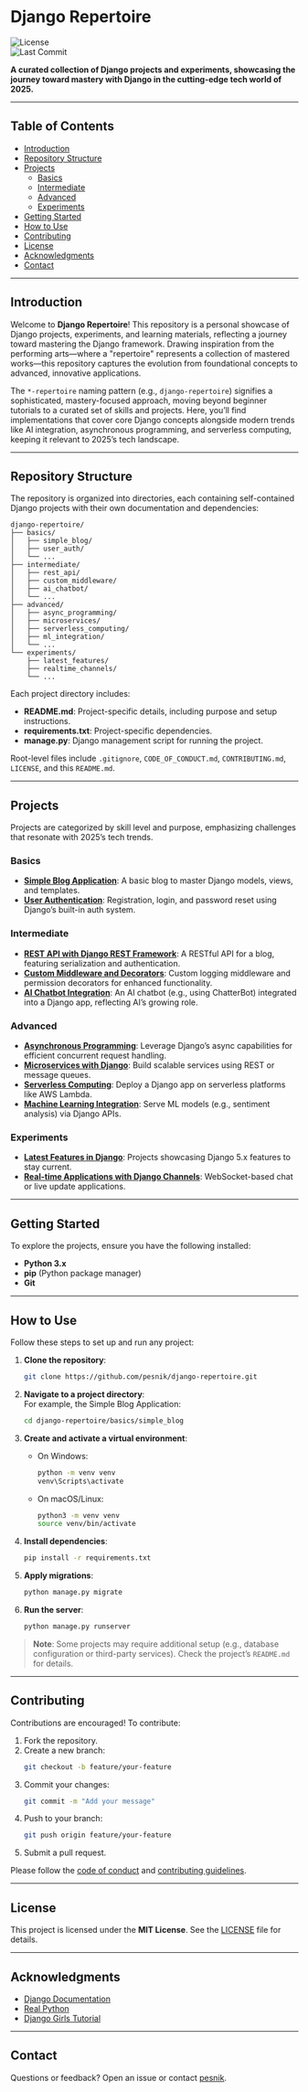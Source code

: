 # Django Repertoire

![License](https://img.shields.io/badge/license-MIT-blue.svg)  
![Last Commit](https://img.shields.io/github/last-commit/pesnik/django-repertoire)

**A curated collection of Django projects and experiments, showcasing the journey toward mastery with Django in the cutting-edge tech world of 2025.**

---

## Table of Contents

- [Introduction](#introduction)
- [Repository Structure](#repository-structure)
- [Projects](#projects)
  - [Basics](#basics)
  - [Intermediate](#intermediate)
  - [Advanced](#advanced)
  - [Experiments](#experiments)
- [Getting Started](#getting-started)
- [How to Use](#how-to-use)
- [Contributing](#contributing)
- [License](#license)
- [Acknowledgments](#acknowledgments)
- [Contact](#contact)

---

## Introduction

Welcome to **Django Repertoire**! This repository is a personal showcase of Django projects, experiments, and learning materials, reflecting a journey toward mastering the Django framework. Drawing inspiration from the performing arts—where a "repertoire" represents a collection of mastered works—this repository captures the evolution from foundational concepts to advanced, innovative applications.

The `*-repertoire` naming pattern (e.g., `django-repertoire`) signifies a sophisticated, mastery-focused approach, moving beyond beginner tutorials to a curated set of skills and projects. Here, you’ll find implementations that cover core Django concepts alongside modern trends like AI integration, asynchronous programming, and serverless computing, keeping it relevant to 2025’s tech landscape.

---

## Repository Structure

The repository is organized into directories, each containing self-contained Django projects with their own documentation and dependencies:

```
django-repertoire/
├── basics/
│   ├── simple_blog/
│   ├── user_auth/
│   └── ...
├── intermediate/
│   ├── rest_api/
│   ├── custom_middleware/
│   ├── ai_chatbot/
│   └── ...
├── advanced/
│   ├── async_programming/
│   ├── microservices/
│   ├── serverless_computing/
│   ├── ml_integration/
│   └── ...
└── experiments/
    ├── latest_features/
    ├── realtime_channels/
    └── ...
```

Each project directory includes:
- **README.md**: Project-specific details, including purpose and setup instructions.
- **requirements.txt**: Project-specific dependencies.
- **manage.py**: Django management script for running the project.

Root-level files include `.gitignore`, `CODE_OF_CONDUCT.md`, `CONTRIBUTING.md`, `LICENSE`, and this `README.md`.

---

## Projects

Projects are categorized by skill level and purpose, emphasizing challenges that resonate with 2025’s tech trends.

### Basics
- **[Simple Blog Application](basics/simple_blog/)**: A basic blog to master Django models, views, and templates.
- **[User Authentication](basics/user_auth/)**: Registration, login, and password reset using Django’s built-in auth system.

### Intermediate
- **[REST API with Django REST Framework](intermediate/rest_api/)**: A RESTful API for a blog, featuring serialization and authentication.
- **[Custom Middleware and Decorators](intermediate/custom_middleware/)**: Custom logging middleware and permission decorators for enhanced functionality.
- **[AI Chatbot Integration](intermediate/ai_chatbot/)**: An AI chatbot (e.g., using ChatterBot) integrated into a Django app, reflecting AI’s growing role.

### Advanced
- **[Asynchronous Programming](advanced/async_programming/)**: Leverage Django’s async capabilities for efficient concurrent request handling.
- **[Microservices with Django](advanced/microservices/)**: Build scalable services using REST or message queues.
- **[Serverless Computing](advanced/serverless_computing/)**: Deploy a Django app on serverless platforms like AWS Lambda.
- **[Machine Learning Integration](advanced/ml_integration/)**: Serve ML models (e.g., sentiment analysis) via Django APIs.

### Experiments
- **[Latest Features in Django](experiments/latest_features/)**: Projects showcasing Django 5.x features to stay current.
- **[Real-time Applications with Django Channels](experiments/realtime_channels/)**: WebSocket-based chat or live update applications.

---

## Getting Started

To explore the projects, ensure you have the following installed:
- **Python 3.x**
- **pip** (Python package manager)
- **Git**

---

## How to Use

Follow these steps to set up and run any project:

1. **Clone the repository**:  
   ```bash
   git clone https://github.com/pesnik/django-repertoire.git
   ```

2. **Navigate to a project directory**:  
   For example, the Simple Blog Application:  
   ```bash
   cd django-repertoire/basics/simple_blog
   ```

3. **Create and activate a virtual environment**:  
   - On Windows:  
     ```bash
     python -m venv venv
     venv\Scripts\activate
     ```
   - On macOS/Linux:  
     ```bash
     python3 -m venv venv
     source venv/bin/activate
     ```

4. **Install dependencies**:  
   ```bash
   pip install -r requirements.txt
   ```

5. **Apply migrations**:  
   ```bash
   python manage.py migrate
   ```

6. **Run the server**:  
   ```bash
   python manage.py runserver
   ```

> **Note**: Some projects may require additional setup (e.g., database configuration or third-party services). Check the project’s `README.md` for details.

---

## Contributing

Contributions are encouraged! To contribute:

1. Fork the repository.  
2. Create a new branch:  
   ```bash
   git checkout -b feature/your-feature
   ```  
3. Commit your changes:  
   ```bash
   git commit -m "Add your message"
   ```  
4. Push to your branch:  
   ```bash
   git push origin feature/your-feature
   ```  
5. Submit a pull request.

Please follow the [code of conduct](CODE_OF_CONDUCT.md) and [contributing guidelines](CONTRIBUTING.md).

---

## License

This project is licensed under the **MIT License**. See the [LICENSE](LICENSE) file for details.

---

## Acknowledgments

- [Django Documentation](https://docs.djangoproject.com/)
- [Real Python](https://realpython.com/)
- [Django Girls Tutorial](https://tutorial.djangogirls.org/)

---

## Contact

Questions or feedback? Open an issue or contact [pesnik](https://github.com/pesnik).
